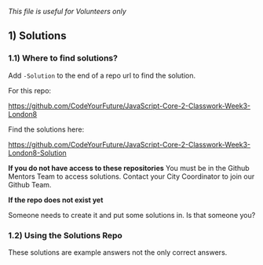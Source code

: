 <!--
Do not edit this file.
Make a change to the template and then pull changes
Repo: https://github.com/CodeYourFuture/CYF-Classwork-Template
Update Instructions: https://gist.github.com/ChrisOwen101/84d82f03a60ce19f7f154a7b815fa265
-->

_This file is useful for Volunteers only_

## 1) Solutions

### 1.1) Where to find solutions?

Add `-Solution` to the end of a repo url to find the solution.

For this repo:

https://github.com/CodeYourFuture/JavaScript-Core-2-Classwork-Week3-London8

Find the solutions here:

https://github.com/CodeYourFuture/JavaScript-Core-2-Classwork-Week3-London8-Solution

**If you do not have access to these repositories** You must be in the Github Mentors Team to access solutions. Contact your City Coordinator to join our Github Team.

**If the repo does not exist yet**

Someone needs to create it and put some solutions in. Is that someone you?

### 1.2) Using the Solutions Repo

These solutions are example answers not the only correct answers.
